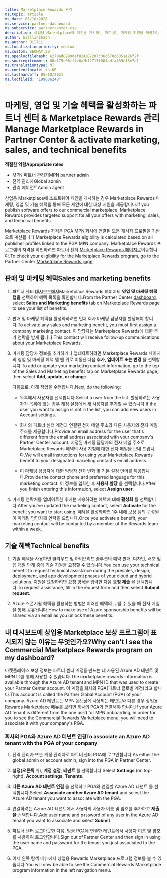 ```yaml
---
title: Marketplace Rewards 관리
ms.topic: article
ms.date: 05/18/2020
ms.service: partner-dashboard
ms.subservice: partnercenter-csp
description: 상업용 Marketplace에 제안을 게시하는 파트너는 마케팅 지원을 제공하는 혜택을 받을 수 있습니다.
author: billlinzbach
ms.author: BillLi
ms.localizationpriority: medium
ms.custom: SEOMAY.20
ms.openlocfilehash: e279ad8299def820287207c36c670c6051e26f2f
ms.sourcegitcommit: 08a175c06ff4c6a2b12713f081adfa489e16e7a1
ms.translationtype: MT
ms.contentlocale: ko-KR
ms.lasthandoff: 05/10/2021
ms.locfileid: "109686248"
---
```

# <a name="manage-marketplace-rewards-in-partner-center--activate-marketing-sales-and-technical-benefits"></a><span data-ttu-id="24300-103">마케팅, 영업 및 기술 혜택을 활성화하는 파트너 센터 & Marketplace Rewards 관리</span><span class="sxs-lookup"><span data-stu-id="24300-103">Manage Marketplace Rewards in Partner Center & activate marketing, sales, and technical benefits</span></span>

<span data-ttu-id="24300-104">**적절한 역할**</span><span class="sxs-lookup"><span data-stu-id="24300-104">**Appropriate roles**</span></span>

- <span data-ttu-id="24300-105">MPN 파트너 관리자</span><span class="sxs-lookup"><span data-stu-id="24300-105">MPN partner admin</span></span>
- <span data-ttu-id="24300-106">전역 관리자</span><span class="sxs-lookup"><span data-stu-id="24300-106">Global admin</span></span>
- <span data-ttu-id="24300-107">관리 에이전트</span><span class="sxs-lookup"><span data-stu-id="24300-107">Admin agent</span></span>

<span data-ttu-id="24300-108">상업용 Marketplace에 소프트웨어 제안을 게시하는 경우 Marketplace Rewards 마케팅, 영업 및 기술 혜택을 통해 모든 제안에 대한 대상 지원을 제공합니다.</span><span class="sxs-lookup"><span data-stu-id="24300-108">If you  publish software offers to our commercial marketplace, Marketplace Rewards provides targeted support for all your offers with marketing, sales, and technical benefits.</span></span>

<span data-ttu-id="24300-109">Marketplace Rewards 자격은 PGA MPN 회사에 연결된 모든 게시자 프로필을 기반으로 계산됩니다.</span><span class="sxs-lookup"><span data-stu-id="24300-109">Marketplace Rewards eligibility is calculated based on all publisher profiles linked to the PGA MPN company.</span></span> <span data-ttu-id="24300-110">Marketplace Rewards 프로그램의 자격을 확인하려면 파트너 센터 [Marketplace Rewards 페이지로](https://partner.microsoft.com/dashboard/mpn/program/commercialmarketplace)이동합니다.</span><span class="sxs-lookup"><span data-stu-id="24300-110">To check your eligibility for the Marketplace Rewards program, go to the Partner Center [Marketplace Rewards page](https://partner.microsoft.com/dashboard/mpn/program/commercialmarketplace).</span></span>

## <a name="sales-and-marketing-benefits"></a><span data-ttu-id="24300-111">판매 및 마케팅 혜택</span><span class="sxs-lookup"><span data-stu-id="24300-111">Sales and marketing benefits</span></span>

1. <span data-ttu-id="24300-112">파트너 센터 [대시보드에서](https://partner.microsoft.com/dashboard)Marketplace Rewards 페이지의 **영업 및 마케팅 혜택 탭을** 선택하여 혜택 목록을 확인합니다.</span><span class="sxs-lookup"><span data-stu-id="24300-112">From the Partner Center [dashboard](https://partner.microsoft.com/dashboard), select **Sales and Marketing benefits** tab on Marketplace Rewards page to see your list of benefits.</span></span> 

2. <span data-ttu-id="24300-113">판매 및 마케팅 혜택을 활성화하려면 먼저 회사 마케팅 담당자를 할당해야 합니다.</span><span class="sxs-lookup"><span data-stu-id="24300-113">To activate any sales and marketing benefit, you must first assign a company marketing contact.</span></span> <span data-ttu-id="24300-114">이 담당자는 Marketplace Rewards에 대한 추가 연락을 받게 됩니다.</span><span class="sxs-lookup"><span data-stu-id="24300-114">This contact will receive follow-up communications about your Marketplace Rewards.</span></span>

3. <span data-ttu-id="24300-115">마케팅 담당자 정보를 추가하거나 업데이트하려면 Marketplace Rewards 페이지의 영업 및 마케팅 혜택 탭 맨 위로 이동한 다음 **추가, 업데이트 또는 변경** 을 선택합니다.</span><span class="sxs-lookup"><span data-stu-id="24300-115">To add or update your marketing contact information, go to the top of the Sales and Marketing benefits tab on Marketplace Rewards page, then select **Add, update, or change**.</span></span> 

   <span data-ttu-id="24300-116">다음으로, 아래 작업을 수행합니다.</span><span class="sxs-lookup"><span data-stu-id="24300-116">Next, do the following:</span></span>

   - <span data-ttu-id="24300-117">목록에서 사용자를 선택합니다.</span><span class="sxs-lookup"><span data-stu-id="24300-117">Select a user from the list.</span></span> <span data-ttu-id="24300-118">할당하려는 사용자가 목록에 없는 경우 계정 설정에서 새 사용자를 추가할 수 있습니다.</span><span class="sxs-lookup"><span data-stu-id="24300-118">If the user you want to assign is not in the list, you can add new users in Account settings.</span></span>

   - <span data-ttu-id="24300-119">회사의 파트너 센터 계정과 연결된 전자 메일 주소와 다른 사용자의 전자 메일 주소를 제공합니다.</span><span class="sxs-lookup"><span data-stu-id="24300-119">Provide an email address for the user that's different from the email address associated with your company's Partner Center account.</span></span> <span data-ttu-id="24300-120">지정된 마케팅 담당자의 전자 메일 주소로 Marketplace Rewards 혜택의 사용 지침에 대한 전자 메일을 보내 드립니다.</span><span class="sxs-lookup"><span data-stu-id="24300-120">We will email instructions for using your Marketplace Rewards benefit to your designated marketing contact's email address.</span></span>

   - <span data-ttu-id="24300-121">이 마케팅 담당자에 대한 담당자 전화 번화 및 기본 설정 언어를 제공합니다.</span><span class="sxs-lookup"><span data-stu-id="24300-121">Provide the contact phone and preferred language for this marketing contact.</span></span> <span data-ttu-id="24300-122">이 정보를 입력한 후 **사용자 할당** 을 선택합니다.</span><span class="sxs-lookup"><span data-stu-id="24300-122">After you finish entering this information, select **Assign user**.</span></span>

4. <span data-ttu-id="24300-123">마케팅 연락처를 업데이트한 후에는 사용하려는 혜택에 대해 **활성화** 를 선택합니다.</span><span class="sxs-lookup"><span data-stu-id="24300-123">After you’ve updated the marketing contact, select **Activate** for the benefit you want to start using.</span></span> <span data-ttu-id="24300-124">혜택을 활성화하면 1주 내에 보상 팀의 구성원이 마케팅 담당자께 연락을 드립니다.</span><span class="sxs-lookup"><span data-stu-id="24300-124">Once you activate a benefit, your marketing contact will be contacted by a member of the Rewards team within a week.</span></span>

## <a name="technical-benefits"></a><span data-ttu-id="24300-125">기술 혜택</span><span class="sxs-lookup"><span data-stu-id="24300-125">Technical benefits</span></span>

1. <span data-ttu-id="24300-126">기술 혜택을 사용하면 클라우드 및 하이브리드 솔루션의 예약 판매, 디자인, 배포 및 앱 개발 단계 중에 기술 지원을 요청할 수 있습니다.</span><span class="sxs-lookup"><span data-stu-id="24300-126">You can use your technical benefit to request technical assistance during the presales, design, deployment, and app development phases of your cloud and hybrid solutions.</span></span> <span data-ttu-id="24300-127">지원을 요청하려면 요청 양식을 입력한 다음 **요청 제출** 을 선택합니다.</span><span class="sxs-lookup"><span data-stu-id="24300-127">To request assistance, fill in the request form and then select **Submit request**.</span></span>

2. <span data-ttu-id="24300-128">Azure 스폰서쉽 혜택을 활용하는 방법은 이러한 혜택의 누릴 수 있을 때 전자 메일을 통해 공유됩니다.</span><span class="sxs-lookup"><span data-stu-id="24300-128">How to make use of Azure sponsorship benefits will be shared via an email as you unlock these benefits.</span></span>

## <a name="why-cant-i-see-the-commercial-marketplace-rewards-program-on-my-dashboard"></a><span data-ttu-id="24300-129">내 대시보드에 상업용 Marketplace 보상 프로그램이 표시되지 않는 이유는 무엇인가요?</span><span class="sxs-lookup"><span data-stu-id="24300-129">Why can't I see the Commercial Marketplace Rewards program on my dashboard?</span></span>

<span data-ttu-id="24300-130">마켓플레이스 보상 정보는 파트너 센터 계정을 만드는 데 사용된 Azure AD 테넌트 및 MPN ID를 통해 사용할 수 있습니다.</span><span class="sxs-lookup"><span data-stu-id="24300-130">The marketplace rewards information is available through the Azure AD tenant and MPN ID that was used to create your Partner Center account.</span></span> <span data-ttu-id="24300-131">이 계정을 회사의 PGA(파트너 글로벌 계정)라고 합니다.</span><span class="sxs-lookup"><span data-stu-id="24300-131">This account is called the Partner Global Account (PGA) of your company.</span></span> <span data-ttu-id="24300-132">Azure AD 테넌트는 MPN 온보딩에 사용되는 테넌트와 다른 경우 상업용 Rewards Marketplace 메뉴를 보려면 회사의 PGA와 연결해야 합니다.</span><span class="sxs-lookup"><span data-stu-id="24300-132">If your Azure AD tenant is different from the  one used for MPN onboarding, in order for you to see the Commercial Rewards Marketplace menu, you will need to associate it with your company's PGA.</span></span>

### <a name="to-associate-an-azure-ad-tenant-with-the-pga-of-your-company"></a><span data-ttu-id="24300-133">회사의 PGA와 Azure AD 테넌트 연결</span><span class="sxs-lookup"><span data-stu-id="24300-133">To associate an Azure AD tenant with the PGA of your company</span></span>

1. <span data-ttu-id="24300-134">전역 관리자 또는 계정 관리자로 파트너 센터 PGA에 로그인합니다.</span><span class="sxs-lookup"><span data-stu-id="24300-134">As either the global admin or account admin, sign into the PGA in Partner Center.</span></span>

2. <span data-ttu-id="24300-135">**설정(오른쪽** 위), **계정 설정**, **테넌트** 를 선택합니다.</span><span class="sxs-lookup"><span data-stu-id="24300-135">Select **Settings** (on top-right), **Account settings**, **Tenants**.</span></span> 

3. <span data-ttu-id="24300-136">**다른 Azure AD 테넌트 연결** 을 선택하고 PGA와 연결할 Azure AD 테넌트 를 선택합니다.</span><span class="sxs-lookup"><span data-stu-id="24300-136">Select **Associate another Azure AD tenant** and select the Azure AD tenant you want to associate with the PGA.</span></span>

4. <span data-ttu-id="24300-137">연결하려는 Azure AD 테넌트에서 사용자의 사용자 이름 및 암호를 추가하고 **제출을** 선택합니다.</span><span class="sxs-lookup"><span data-stu-id="24300-137">Add user name and password of any user in the Azure AD tenant you want to associate and select **Submit**.</span></span>

5. <span data-ttu-id="24300-138">파트너 센터 로그아웃한 다음, 방금 PGA에 연결한 테넌트에서 사용자 이름 및 암호를 사용하여 로그인합니다.</span><span class="sxs-lookup"><span data-stu-id="24300-138">Sign out of Partner Center and then sign in using the user name and password for the tenant you just associated to the PGA.</span></span>

6. <span data-ttu-id="24300-139">이제 왼쪽 탐색 메뉴에서 상업용 Rewards Marketplace 프로그램 정보를 볼 수 있습니다.</span><span class="sxs-lookup"><span data-stu-id="24300-139">You will now be able to see the Commercial Rewards Marketplace program information in the left navigation menu.</span></span>

